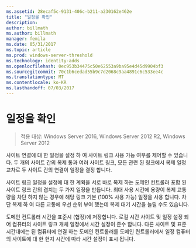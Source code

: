 ```yaml
---
ms.assetid: 28ecaf5c-9131-406c-b211-a230162e462e
title: "일정을 확인"
description: 
author: billmath
ms.author: billmath
manager: femila
ms.date: 05/31/2017
ms.topic: article
ms.prod: windows-server-threshold
ms.technology: identity-adds
ms.openlocfilehash: 0ec953b34475c50e62553a9ba95e4d45d9904bf3
ms.sourcegitcommit: 70c1b6cedad55b9c7d2068c9aa4891c6c533ee4c
ms.translationtype: MT
ms.contentlocale: ko-KR
ms.lasthandoff: 07/03/2017
---
```

# <a name="determining-the-schedule"></a>일정을 확인

>적용 대상: Windows Server 2016, Windows Server 2012 R2, Windows Server 2012

사이트 연결에 대 한 일정을 설정 하 여 사이트 링크 사용 가능 여부를 제어할 수 있습니다. 두 개의 사이트 간의 복제 통과 여러 사이트 링크, 모든 관련 된 링크에서 복제 일정 교차로 두 사이트 간의 연결이 일정을 결정 합니다.  
  
사이트 링크 일정을 설정에 대 한 계획을 서로 바로 복제 하는 도메인 컨트롤러 포함 된 사이트 링크 간의 겹치는 두 가지 일정을 만듭니다. 최대 사용 시간에 용량이 복제 교통량을 차단 하지 않는 경우에 해당 링크 기본 (100% 사용 가능) 일정을 사용 합니다. 차단 복제 하 여 다른 교통에 우선 순위 부여 했는데 복제 대기 시간을 늘릴 수도 있습니다.  
  
도메인 컨트롤러 시간을 표준시 (협정)에 저장합니다. 로컬 시간 사이트 및 일정 설정 되어 컴퓨터의 사이트 링크 개체 일정에서 시간 설정이 준수 합니다. 다른 사이트 및 표준 시간대에는 된 컴퓨터에 연결 하는 도메인 컨트롤러를 도메인 컨트롤러에서 일정 컴퓨터의 사이트에 대 한 현지 시간에 따라 시간 설정이 표시 됩니다.  
  


